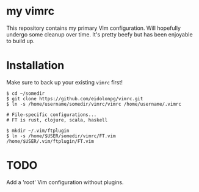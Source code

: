 my vimrc
========

This repository contains my primary Vim configuration. Will hopefully undergo 
some cleanup over time. It's pretty beefy but has been enjoyable to build up.

# Installation

Make sure to back up your existing `vimrc` first!

```
$ cd ~/somedir
$ git clone https://github.com/eidolonpg/vimrc.git
$ ln -s /home/username/somedir/vimrc/vimrc /home/username/.vimrc 

# File-specific configurations...
# FT is rust, clojure, scala, haskell

$ mkdir ~/.vim/ftplugin
$ ln -s /home/$USER/somedir/vimrc/FT.vim /home/$USER/.vim/ftplugin/FT.vim
```

# TODO

Add a 'root' Vim configuration without plugins.
